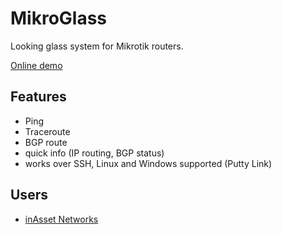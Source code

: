 MikroGlass
==========

Looking glass system for Mikrotik routers.

[Online demo](http://ug.hetmer.net)

Features
--
* Ping
* Traceroute
* BGP route
* quick info (IP routing, BGP status)
* works over SSH, Linux and Windows supported (Putty Link)

Users
--
* [inAsset Networks](https://inasset.es/lg/)
